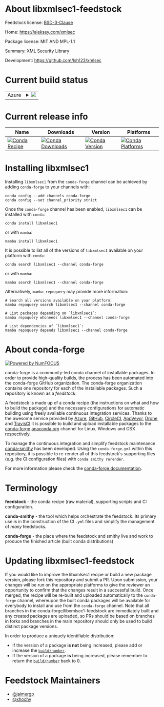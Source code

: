 About libxmlsec1-feedstock
==========================

Feedstock license: [BSD-3-Clause](https://github.com/conda-forge/libxmlsec1-feedstock/blob/main/LICENSE.txt)

Home: https://aleksey.com/xmlsec

Package license: MIT AND MPL-1.1

Summary: XML Security Library

Development: https://github.com/lsh123/xmlsec

Current build status
====================


<table>
    
  <tr>
    <td>Azure</td>
    <td>
      <details>
        <summary>
          <a href="https://dev.azure.com/conda-forge/feedstock-builds/_build/latest?definitionId=12067&branchName=main">
            <img src="https://dev.azure.com/conda-forge/feedstock-builds/_apis/build/status/libxmlsec1-feedstock?branchName=main">
          </a>
        </summary>
        <table>
          <thead><tr><th>Variant</th><th>Status</th></tr></thead>
          <tbody><tr>
              <td>linux_64</td>
              <td>
                <a href="https://dev.azure.com/conda-forge/feedstock-builds/_build/latest?definitionId=12067&branchName=main">
                  <img src="https://dev.azure.com/conda-forge/feedstock-builds/_apis/build/status/libxmlsec1-feedstock?branchName=main&jobName=linux&configuration=linux%20linux_64_" alt="variant">
                </a>
              </td>
            </tr><tr>
              <td>linux_aarch64</td>
              <td>
                <a href="https://dev.azure.com/conda-forge/feedstock-builds/_build/latest?definitionId=12067&branchName=main">
                  <img src="https://dev.azure.com/conda-forge/feedstock-builds/_apis/build/status/libxmlsec1-feedstock?branchName=main&jobName=linux&configuration=linux%20linux_aarch64_" alt="variant">
                </a>
              </td>
            </tr><tr>
              <td>linux_ppc64le</td>
              <td>
                <a href="https://dev.azure.com/conda-forge/feedstock-builds/_build/latest?definitionId=12067&branchName=main">
                  <img src="https://dev.azure.com/conda-forge/feedstock-builds/_apis/build/status/libxmlsec1-feedstock?branchName=main&jobName=linux&configuration=linux%20linux_ppc64le_" alt="variant">
                </a>
              </td>
            </tr><tr>
              <td>osx_64</td>
              <td>
                <a href="https://dev.azure.com/conda-forge/feedstock-builds/_build/latest?definitionId=12067&branchName=main">
                  <img src="https://dev.azure.com/conda-forge/feedstock-builds/_apis/build/status/libxmlsec1-feedstock?branchName=main&jobName=osx&configuration=osx%20osx_64_" alt="variant">
                </a>
              </td>
            </tr><tr>
              <td>osx_arm64</td>
              <td>
                <a href="https://dev.azure.com/conda-forge/feedstock-builds/_build/latest?definitionId=12067&branchName=main">
                  <img src="https://dev.azure.com/conda-forge/feedstock-builds/_apis/build/status/libxmlsec1-feedstock?branchName=main&jobName=osx&configuration=osx%20osx_arm64_" alt="variant">
                </a>
              </td>
            </tr>
          </tbody>
        </table>
      </details>
    </td>
  </tr>
</table>

Current release info
====================

| Name | Downloads | Version | Platforms |
| --- | --- | --- | --- |
| [![Conda Recipe](https://img.shields.io/badge/recipe-libxmlsec1-green.svg)](https://anaconda.org/conda-forge/libxmlsec1) | [![Conda Downloads](https://img.shields.io/conda/dn/conda-forge/libxmlsec1.svg)](https://anaconda.org/conda-forge/libxmlsec1) | [![Conda Version](https://img.shields.io/conda/vn/conda-forge/libxmlsec1.svg)](https://anaconda.org/conda-forge/libxmlsec1) | [![Conda Platforms](https://img.shields.io/conda/pn/conda-forge/libxmlsec1.svg)](https://anaconda.org/conda-forge/libxmlsec1) |

Installing libxmlsec1
=====================

Installing `libxmlsec1` from the `conda-forge` channel can be achieved by adding `conda-forge` to your channels with:

```
conda config --add channels conda-forge
conda config --set channel_priority strict
```

Once the `conda-forge` channel has been enabled, `libxmlsec1` can be installed with `conda`:

```
conda install libxmlsec1
```

or with `mamba`:

```
mamba install libxmlsec1
```

It is possible to list all of the versions of `libxmlsec1` available on your platform with `conda`:

```
conda search libxmlsec1 --channel conda-forge
```

or with `mamba`:

```
mamba search libxmlsec1 --channel conda-forge
```

Alternatively, `mamba repoquery` may provide more information:

```
# Search all versions available on your platform:
mamba repoquery search libxmlsec1 --channel conda-forge

# List packages depending on `libxmlsec1`:
mamba repoquery whoneeds libxmlsec1 --channel conda-forge

# List dependencies of `libxmlsec1`:
mamba repoquery depends libxmlsec1 --channel conda-forge
```


About conda-forge
=================

[![Powered by
NumFOCUS](https://img.shields.io/badge/powered%20by-NumFOCUS-orange.svg?style=flat&colorA=E1523D&colorB=007D8A)](https://numfocus.org)

conda-forge is a community-led conda channel of installable packages.
In order to provide high-quality builds, the process has been automated into the
conda-forge GitHub organization. The conda-forge organization contains one repository
for each of the installable packages. Such a repository is known as a *feedstock*.

A feedstock is made up of a conda recipe (the instructions on what and how to build
the package) and the necessary configurations for automatic building using freely
available continuous integration services. Thanks to the awesome service provided by
[Azure](https://azure.microsoft.com/en-us/services/devops/), [GitHub](https://github.com/),
[CircleCI](https://circleci.com/), [AppVeyor](https://www.appveyor.com/),
[Drone](https://cloud.drone.io/welcome), and [TravisCI](https://travis-ci.com/)
it is possible to build and upload installable packages to the
[conda-forge](https://anaconda.org/conda-forge) [anaconda.org](https://anaconda.org/)
channel for Linux, Windows and OSX respectively.

To manage the continuous integration and simplify feedstock maintenance
[conda-smithy](https://github.com/conda-forge/conda-smithy) has been developed.
Using the ``conda-forge.yml`` within this repository, it is possible to re-render all of
this feedstock's supporting files (e.g. the CI configuration files) with ``conda smithy rerender``.

For more information please check the [conda-forge documentation](https://conda-forge.org/docs/).

Terminology
===========

**feedstock** - the conda recipe (raw material), supporting scripts and CI configuration.

**conda-smithy** - the tool which helps orchestrate the feedstock.
                   Its primary use is in the construction of the CI ``.yml`` files
                   and simplify the management of *many* feedstocks.

**conda-forge** - the place where the feedstock and smithy live and work to
                  produce the finished article (built conda distributions)


Updating libxmlsec1-feedstock
=============================

If you would like to improve the libxmlsec1 recipe or build a new
package version, please fork this repository and submit a PR. Upon submission,
your changes will be run on the appropriate platforms to give the reviewer an
opportunity to confirm that the changes result in a successful build. Once
merged, the recipe will be re-built and uploaded automatically to the
`conda-forge` channel, whereupon the built conda packages will be available for
everybody to install and use from the `conda-forge` channel.
Note that all branches in the conda-forge/libxmlsec1-feedstock are
immediately built and any created packages are uploaded, so PRs should be based
on branches in forks and branches in the main repository should only be used to
build distinct package versions.

In order to produce a uniquely identifiable distribution:
 * If the version of a package **is not** being increased, please add or increase
   the [``build/number``](https://docs.conda.io/projects/conda-build/en/latest/resources/define-metadata.html#build-number-and-string).
 * If the version of a package **is** being increased, please remember to return
   the [``build/number``](https://docs.conda.io/projects/conda-build/en/latest/resources/define-metadata.html#build-number-and-string)
   back to 0.

Feedstock Maintainers
=====================

* [@jaimergp](https://github.com/jaimergp/)
* [@xhochy](https://github.com/xhochy/)

